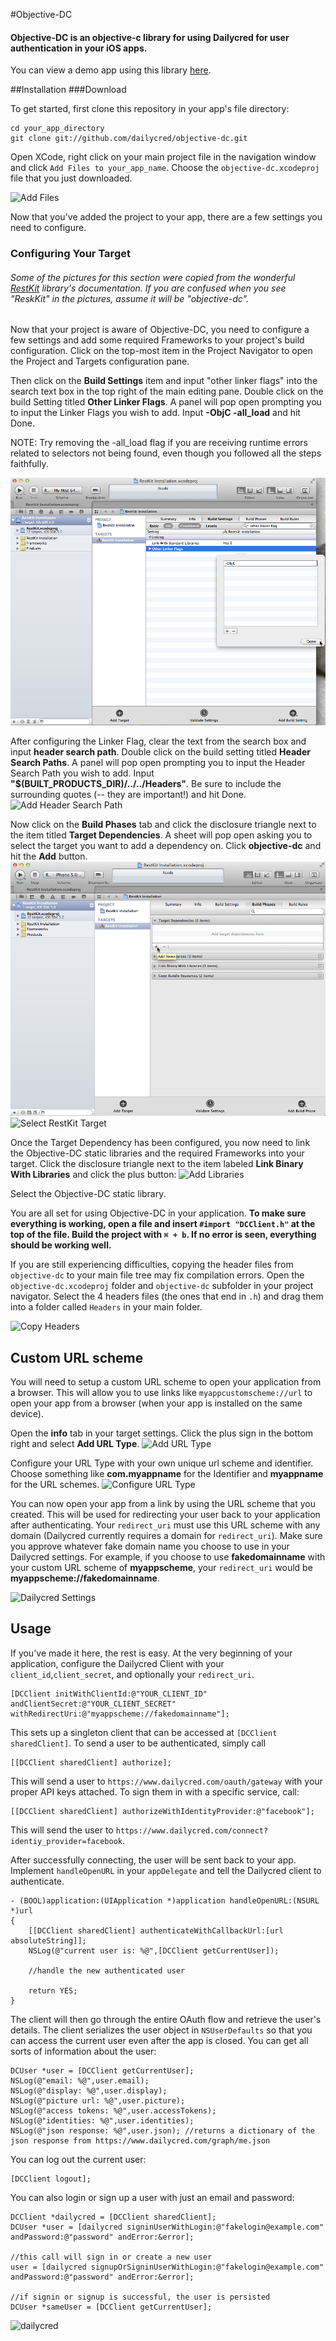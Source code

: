 #Objective-DC

#### Objective-DC is an objective-c library for using Dailycred for user authentication in your iOS apps.

You can view a demo app using this library [here](https://github.com/dailycred/ios-example).

##Installation
###Download

To get started, first clone this repository in your app's file directory:

    cd your_app_directory
    git clone git://github.com/dailycred/objective-dc.git

Open XCode, right click on your main project file in the navigation window and click `Add Files to your_app_name`. Choose the `objective-dc.xcodeproj` file that you just downloaded.

![Add Files](https://raw.github.com/dailycred/objective-dc/master/docs/add_files.png)

Now that you've added the project to your app, there are a few settings you need to configure.

### Configuring Your Target

###### Some of the pictures for this section were copied from the wonderful [RestKit](https://github.com/RestKit/RestKit) library's documentation. If you are confused when you see "ReskKit" in the pictures, assume it will be "objective-dc".

Now that your project is aware of Objective-DC, you need to configure a few settings and add some required Frameworks to your project's build configuration. Click on the top-most item in the Project Navigator to open the Project and Targets configuration pane.

Then click on the **Build Settings** item and input "other linker flags" into the search text box in the top right of the main editing pane. Double click on the build Setting titled **Other Linker Flags**. A panel will pop open prompting you to input the Linker Flags you wish to add. Input **-ObjC -all_load** and hit Done.

NOTE: Try removing the -all_load flag if you are receiving runtime errors related to selectors not being found, even though you followed all the steps faithfully.

![Add Linker Flag](https://github.com/RestKit/RestKit/raw/master/Docs/Images/Installation/03_Add_Linker_Flag.png)

After configuring the Linker Flag, clear the text from the search box and input **header search path**. Double click on the build setting titled **Header Search Paths**. A panel will pop open prompting you to input the Header Search Path you wish to add. Input **"$(BUILT_PRODUCTS_DIR)/../../Headers"**. Be sure to include the surrounding quotes (-- they are important!) and hit Done.
![Add Header Search Path](https://raw.github.com/dailycred/objective-dc/master/docs/header_search_paths.png)

Now click on the **Build Phases** tab and click the disclosure triangle next to the item titled **Target Dependencies**. A sheet will pop open asking you to select the target you want to add a dependency on. Click **objective-dc** and hit the **Add** button.
![Add Target Dependency](https://github.com/RestKit/RestKit/raw/master/Docs/Images/Installation/04_Add_Target_Dependency.png)
![Select RestKit Target](https://raw.github.com/dailycred/objective-dc/master/docs/target_dependencies.png)

Once the Target Dependency has been configured, you now need to link the Objective-DC static libraries and the required Frameworks into your target. Click the disclosure triangle next to the item labeled **Link Binary With Libraries** and click the plus button:
![Add Libraries](https://raw.github.com/dailycred/objective-dc/master/docs/link_binary.png)

Select the Objective-DC static library.

You are all set for using Objective-DC in your application. <strong>To make sure everything is working, open a file and insert `#import "DCClient.h"` at the top of the file. Build the project with <code><span>&#8984; + b</span></code>. If no error is seen, everything should be working well.</strong>

If you are still experiencing difficulties, copying the header files from `objective-dc` to your main file tree may fix compilation errors. Open the `objective-dc.xcodeproj` folder and `objective-dc` subfolder in your project navigator. Select the 4 headers files (the ones that end in `.h`) and drag them into a folder called `Headers` in your main folder.

![Copy Headers](https://raw.github.com/dailycred/objective-dc/master/docs/copy_headers.png)


## Custom URL scheme

You will need to setup a custom URL scheme to open your application from a browser. This will allow you to use links like `myappcustomscheme://url` to open your app from a browser (when your app is installed on the same device).

Open the **info** tab in your target settings. Click the plus sign in the bottom right and select **Add URL Type**.
![Add URL Type](https://raw.github.com/dailycred/objective-dc/master/docs/add_url_type.png)

Configure your URL Type with your own unique url scheme and identifier. Choose something like **com.myappname** for the Identifier and **myappname** for the URL schemes.
![Configure URL Type](https://raw.github.com/dailycred/objective-dc/master/docs/url_type_settings.png)

You can now open your app from a link by using the URL scheme that you created. This will be used for redirecting your user back to your application after authenticating. Your `redirect_uri` must use this URL scheme with any domain (Dailycred currently requires a domain for `redirect_uri`). Make sure you approve whatever fake domain name you choose to use in your Dailycred settings. For example, if you choose to use **fakedomainname** with your custom URL scheme of **myappscheme**, your `redirect_uri` would be **myappscheme://fakedomainname**.

![Dailycred Settings](https://raw.github.com/dailycred/objective-dc/master/docs/dailycred_settings.png)

## Usage

If you've made it here, the rest is easy. At the very beginning of your application, configure the Dailycred Client with your `client_id`,`client_secret`, and optionally your `redirect_uri`.

    [DCClient initWithClientId:@"YOUR_CLIENT_ID" andClientSecret:@"YOUR_CLIENT_SECRET" withRedirectUri:@"myappscheme://fakedomainname"];

This sets up a singleton client that can be accessed at `[DCClient sharedClient]`. To send a user to be authenticated, simply call

    [[DCClient sharedClient] authorize];

This will send a user to `https://www.dailycred.com/oauth/gateway` with your proper API keys attached. To sign them in with a specific service, call:

    [[DCClient sharedClient] authorizeWithIdentityProvider:@"facebook"];

This will send the user to `https://www.dailycred.com/connect?identiy_provider=facebook`.

After successfully connecting, the user will be sent back to your app. Implement `handleOpenURL` in your `appDelegate` and tell the Dailycred client to authenticate.

    - (BOOL)application:(UIApplication *)application handleOpenURL:(NSURL *)url
    {
        [[DCClient sharedClient] authenticateWithCallbackUrl:[url absoluteString]];
        NSLog(@"current user is: %@",[DCClient getCurrentUser]);

        //handle the new authenticated user

        return YES;
    }

The client will then go through the entire OAuth flow and retrieve the user's details. The client serializes the user object in `NSUserDefaults` so that you can access the current user even after the app is closed. You can get all sorts of information about the user:

    DCUser *user = [DCClient getCurrentUser];
    NSLog(@"email: %@",user.email);
    NSLog(@"display: %@",user.display);
    NSLog(@"picture url: %@",user.picture);
    NSLog(@"access tokens: %@",user.accessTokens);
    NSLog(@"identities: %@",user.identities);
    NSLog(@"json response: %@",user.json); //returns a dictionary of the json response from https://www.dailycred.com/graph/me.json

You can log out the current user:

    [DCClient logout];

You can also login or sign up a user with just an email and password:

    DCClient *dailycred = [DCClient sharedClient];
    DCUser *user = [dailycred signinUserWithLogin:@"fakelogin@example.com" andPassword:@"password" andError:&error];

    //this call will sign in or create a new user
    user = [dailycred signupOrSigninUserWithLogin:@"fakelogin@example.com" andPassword:@"password" andError:&error];

    //if signin or signup is successful, the user is persisted
    DCUser *sameUser = [DCClient getCurrentUser];


![](https://www.dailycred.com/dc.gif?client_id=dailycred&title=objc_repo "dailycred")